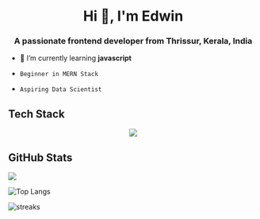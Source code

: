 <h1 align="center">Hi 👋, I'm Edwin </h1>

<h3 align="center"> A passionate frontend developer from Thrissur, Kerala, India </h3>

- 🌱 I’m currently learning **javascript**
-     Beginner in MERN Stack 
-     Aspiring Data Scientist
## Tech Stack
<div align="center">
  <p align="center">
  <a href="https://skillicons.dev">
    <img src="https://skillicons.dev/icons?i=html,css,js,react,c,git,github,nodejs,java,python" />
  </a>

</div>

## GitHub Stats

![](https://komarev.com/ghpvc/?username=eduzzz03&style=for-the-badge)
 
![Top Langs](https://github-readme-stats.vercel.app/api/top-langs/?username=eduzzz03&layout=compact&theme=dracula&hide_border=true)

![streaks](https://github-readme-streak-stats.herokuapp.com/?user=eduzzz03&theme=monokai-metallian&hide_border=true)
